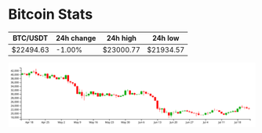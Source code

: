 # Bitcoin Stats

BTC/USDT|24h change|24h high|24h low|
|---|---|---|---|
|$22494.63|-1.00%|$23000.77|$21934.57|

<img src="./chart.svg">
